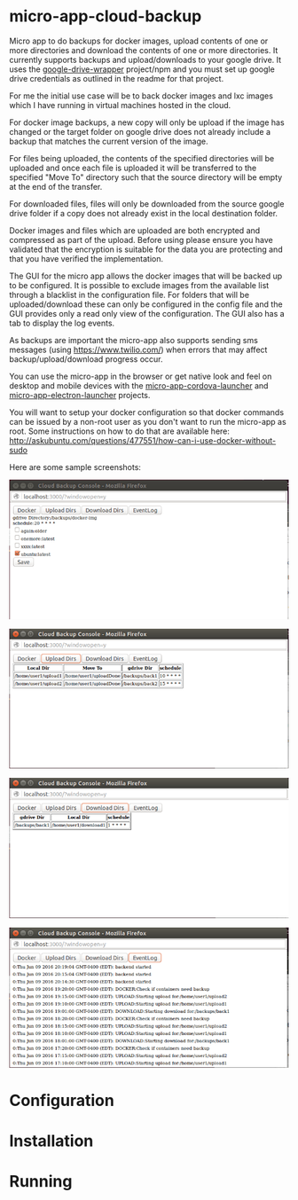 # micro-app-cloud-backup

Micro app to do backups for docker images, upload contents of
one or more directories and download the contents of one or
more directories.  It currently supports backups and
upload/downloads to your google drive.  It uses
the [google-drive-wrapper](https://github.com/mhdawson/google-drive-wrapper)
project/npm and you must set up google drive credentials as
outlined in the readme for that project.

For me the initial use case will be to back docker images
and lxc images which I have running in virtual machines
hosted in the cloud. 

For docker image backups, a new copy will only be upload
if the image has changed or the target folder on google
drive does not already include a backup that matches the
current version of the image.

For files being uploaded, the contents of the specified
directories will be uploaded and once each file is uploaded
it will be transferred to the specified "Move To" directory
such that the source directory will be empty at the end
of the transfer.

For downloaded files, files will only be downloaded from
the source google drive folder if a copy does not already
exist in the local destination folder.

Docker images and files which are uploaded are both
encrypted and compressed as part of the upload.  Before using
please ensure you have validated that the encryption is suitable
for the data you are protecting and that you have verified the implementation.

The GUI for the micro app allows the docker images that will 
be backed up to be configured.  It is possible to exclude images
from the available list through a blacklist in the configuration
file.  For folders that will be uploaded/download these can
only be configured in the config file and the GUI provides
only a read only view of the configuration.  The GUI also
has a tab to display the log events.

As backups are important the micro-app also supports
sending sms messages (using https://www.twilio.com/) when
errors that may affect backup/upload/download progress
occur.

You can use the micro-app in the browser or get native
look and feel on desktop and mobile devices with the
[micro-app-cordova-launcher](https://github.com/mhdawson/micro-app-cordova-launcher)
and [micro-app-electron-launcher](https://github.com/mhdawson/micro-app-electron-launcher)
projects.

You will want to setup your docker configuration so that docker
commands can be issued by a non-root user as you don't want
to run the micro-app as root. Some instructions on how to do
that are available here:
http://askubuntu.com/questions/477551/how-can-i-use-docker-without-sudo

Here are some sample screenshots:

![Docker tab](https://raw.githubusercontent.com/mhdawson/micro-app-cloud-backup/master/pictures/docker.png?raw=true)

![Upload tab](https://raw.githubusercontent.com/mhdawson/micro-app-cloud-backup/master/pictures/upload.png?raw=true)

![Download tab](https://raw.githubusercontent.com/mhdawson/micro-app-cloud-backup/master/pictures/download.png?raw=true)

![EventLog tab](https://raw.githubusercontent.com/mhdawson/micro-app-cloud-backup/master/pictures/event-log.png?raw=true)


# Configuration

# Installation

# Running





